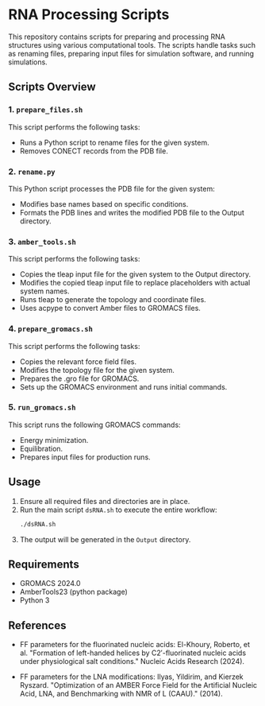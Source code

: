 
# RNA Processing Scripts

This repository contains scripts for preparing and processing RNA structures using various computational tools. The scripts handle tasks such as renaming files, preparing input files for simulation software, and running simulations.

## Scripts Overview


### 1. `prepare_files.sh`

This script performs the following tasks:
- Runs a Python script to rename files for the given system.
- Removes CONECT records from the PDB file.

### 2. `rename.py`

This Python script processes the PDB file for the given system:
- Modifies base names based on specific conditions.
- Formats the PDB lines and writes the modified PDB file to the Output directory.

### 3. `amber_tools.sh`

This script performs the following tasks:
- Copies the tleap input file for the given system to the Output directory.
- Modifies the copied tleap input file to replace placeholders with actual system names.
- Runs tleap to generate the topology and coordinate files.
- Uses acpype to convert Amber files to GROMACS files.

### 4. `prepare_gromacs.sh`

This script performs the following tasks:
- Copies the relevant force field files.
- Modifies the topology file for the given system.
- Prepares the .gro file for GROMACS.
- Sets up the GROMACS environment and runs initial commands.

### 5. `run_gromacs.sh`

This script runs the following GROMACS commands:
- Energy minimization.
- Equilibration.
- Prepares input files for production runs.

## Usage

1. Ensure all required files and directories are in place.
2. Run the main script `dsRNA.sh` to execute the entire workflow:
   ```bash
   ./dsRNA.sh
   ```
3. The output will be generated in the `Output` directory.

## Requirements

- GROMACS 2024.0
- AmberTools23 (python package)
- Python 3

## References
- FF parameters for the fluorinated nucleic acids: El-Khoury, Roberto, et al. "Formation of left-handed helices by C2′-fluorinated nucleic acids under physiological salt conditions." Nucleic Acids Research (2024).

- FF parameters for the LNA modifications: Ilyas, Yildirim, and Kierzek Ryszard. "Optimization of an AMBER Force Field for the Artificial Nucleic Acid, LNA, and Benchmarking with NMR of L (CAAU)." (2014).
